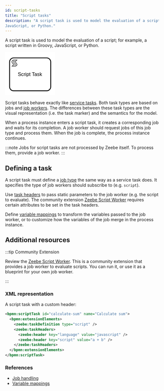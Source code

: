 ```yaml
---
id: script-tasks
title: "Script tasks"
description: "A script task is used to model the evaluation of a script; for example, a script written in Groovy,
JavaScript, or Python."
---
```


A script task is used to model the evaluation of a script; for example, a script written in Groovy,
JavaScript, or Python.

![task](assets/script-task.png)

Script tasks behave exactly like [service tasks](/components/modeler/bpmn/service-tasks/service-tasks.md). Both task
types are based on jobs and [job workers](/components/concepts/job-workers.md). The
differences between these task types are the visual representation (i.e. the task marker) and the
semantics for the model.

When a process instance enters a script task, it creates a corresponding job and waits for its
completion. A job worker should request jobs of this job type and process them. When the job is
complete, the process instance continues.

:::note
Jobs for script tasks are not processed by Zeebe itself. To process them, provide a job worker.
:::

## Defining a task

A script task must define a [job type](/components/modeler/bpmn/service-tasks/service-tasks.md#task-definition) the same way as a service task does. It specifies
the type of job workers should subscribe to (e.g. `script`).

Use [task headers](/components/modeler/bpmn/service-tasks/service-tasks.md#task-headers) to pass static parameters to the job
worker (e.g. the script to evaluate). The community extension [Zeebe Script Worker](https://github.com/camunda-community-hub/zeebe-script-worker) requires certain attributes to be set in the task headers.

Define [variable mappings](/components/concepts/variables.md#inputoutput-variable-mappings) to transform the
variables passed to the job worker, or to customize how the variables of the job merge
in the process instance.

## Additional resources

:::tip Community Extension

Review the [Zeebe Script Worker](https://github.com/camunda-community-hub/zeebe-script-worker). This is a
community extension that provides a job worker to evaluate scripts. You can run it, or use it as a
blueprint for your own job worker.

:::

### XML representation

A script task with a custom header:

```xml
<bpmn:scriptTask id="calculate-sum" name="Calculate sum">
  <bpmn:extensionElements>
    <zeebe:taskDefinition type="script" />
    <zeebe:taskHeaders>
      <zeebe:header key="language" value="javascript" />
      <zeebe:header key="script" value="a + b" />
    </zeebe:taskHeaders>
  </bpmn:extensionElements>
</bpmn:scriptTask>
```

### References

- [Job handling](/components/concepts/job-workers.md)
- [Variable mappings](/components/concepts/variables.md#inputoutput-variable-mappings)
